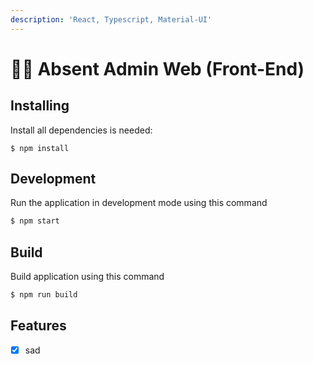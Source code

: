 ```yaml
---
description: 'React, Typescript, Material-UI'
---
```


# 👩‍💼 Absent Admin Web \(Front-End\)

## Installing

Install all dependencies is needed:

```
$ npm install
```

## Development

Run the application in development mode using this command

```bash
$ npm start
```

## Build

Build application using this command

```bash
$ npm run build
```

## Features

* [x] sad



